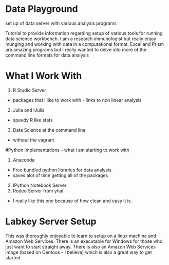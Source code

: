 # Data Playground
set up of data server with various analysis programs

Tutorial to provide information regarding setup of various tools for running data science workbench.  I am a research immunologist but really enjoy munging and working with data in a computational format.  Excel and Prism are amazing programs but I really wanted to delve into more of the command line formats for data analysis

# What I Work With
1. R Studio Server
  * packages that i like to work with - links to non linear analysis
2. Julia and IJulia
  * speedy R like stats
3. Data Science at the command line
  * without the vagrant

#Python Implementations - what i am starting to work with
1. Anaconda
  * Free bundled python libraries for data analysis
  * saves alot of time getting all of the packages
2. IPython Notebook Server
3. Rodeo Server from yhat
  * I really like this one because of how clean and easy it is.

# Labkey Server Setup

This was thoroughly enjoyable to learn to setup on a linux machine and Amazon Web Services.  There is an executable for Windows for those who just want to start straight away.  There is also an Amazon Web Services image (based on Centoos - I believe) which is also a great way to get started.   
